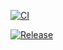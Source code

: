 
[![CI](https://github.com/LDdvlp/0031-BASH-menu_shells/actions/workflows/ci.yml/badge.svg)](https://github.com/LDdvlp/0031-BASH-menu_shells/actions)

[![Release](https://img.shields.io/github/v/release/LDdvlp/0031-BASH-menu_shells?include_prereleases&label=release)](https://github.com/LDdvlp/0031-BASH-menu_shells/releases)

